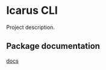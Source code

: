 # Icarus CLI

Project description.

## Package documentation
[docs](file:///Users/carlogtt/Library/CloudStorage/Dropbox/SDE/Python/CarloCodes/_Projects/Icarus/docs/html/index.html)
